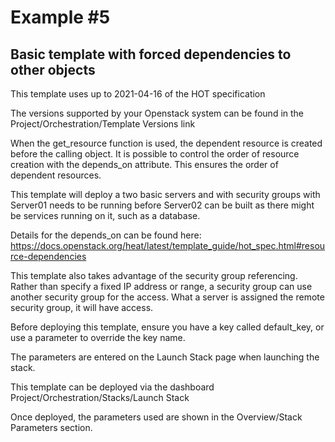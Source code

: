 # Example #5

## Basic template with forced dependencies to other objects

This template uses up to 2021-04-16 of the HOT specification

The versions supported by your Openstack system can be found in the Project/Orchestration/Template Versions link

When the get_resource function is used, the dependent resource is created before the calling object. It is possible to control the order of resource creation with the depends_on attribute. This ensures the order of dependent resources.

This template will deploy a two basic servers and with security groups with Server01 needs to be running before Server02 can be built as there might be services running on it, such as a database.

Details for the depends_on can be found here:
https://docs.openstack.org/heat/latest/template_guide/hot_spec.html#resource-dependencies

This template also takes advantage of the security group referencing. Rather than specify a fixed IP address or range, a security group can use another security group for the access. What a server is assigned the remote security group, it will have access.

Before deploying this template, ensure you have a key called default_key, or use a parameter to override the key name.

The parameters are entered on the Launch Stack page when launching the stack.

This template can be deployed via the dashboard Project/Orchestration/Stacks/Launch Stack

Once deployed, the parameters used are shown in the Overview/Stack Parameters section.
